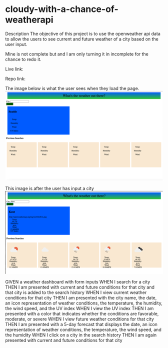 # cloudy-with-a-chance-of-weatherapi

Description 
The objective of this project is to use the openweather api data to allow the users to see current and future weather of a city based on the user input. 

Mine is not complete but and I am only turning it in incomplete for the chance to redo it. 


Live link:

Repo link: 

The image below is what the user sees when they load the page.
![homescreen.png](assets/images%20/homescreen.png)

This image is after the user has input a city
![userinput.png](assets/images%20/userinput.png)





GIVEN a weather dashboard with form inputs
WHEN I search for a city
THEN I am presented with current and future conditions for that city and that city is added to the search history
WHEN I view current weather conditions for that city
THEN I am presented with the city name, the date, an icon representation of weather conditions, the temperature, the humidity, the wind speed, and the UV index
WHEN I view the UV index
THEN I am presented with a color that indicates whether the conditions are favorable, moderate, or severe
WHEN I view future weather conditions for that city
THEN I am presented with a 5-day forecast that displays the date, an icon representation of weather conditions, the temperature, the wind speed, and the humidity
WHEN I click on a city in the search history
THEN I am again presented with current and future conditions for that city